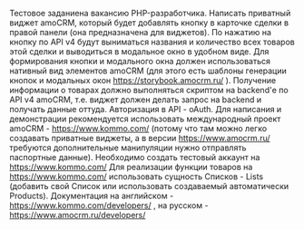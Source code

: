 
Тестовое заданиена вакансию PHP-разработчика.
Написать приватный виджет amoCRM, который будет добавлять кнопку в карточке сделки
в правой панели (она предназначена для виджетов). По нажатию на кнопку по API v4
будут выниматься названия и количество всех товаров этой сделки и выводиться в 
модальное окно в удобном виде. Для формирования кнопки и модального окна должен 
использоваться нативный вид элементов amoCRM (для этого есть шаблоны генерации
кнопок и модальных окон https://storybook.amocrm.ru/ ). Получение информации о 
товарах должно выполняться скриптом на backend'е по API v4 amoCRM, т.е. виджет
должен делать запрос на backend и получать данные оттуда. Авторизация в API - oAuth.
Для написания и демонстрации рекомендуется использовать международный проект 
amoCRM - https://www.kommo.com/ (потому что там можно легко создавать приватные
виджеты, а в версии https://www.amocrm.ru/ требуются дополнительные манипуляции
нужно отправлять паспортные данные). Необходимо создать тестовый аккаунт на 
https://www.kommo.com/ Для реализации функции товаров на https://www.kommo.com/
использовать сущность Списков - Lists (добавить свой Список или использовать 
создаваемый автоматически Products).
Документация на английском - https://www.kommo.com/developers/ , 
на русском - https://www.amocrm.ru/developers/
